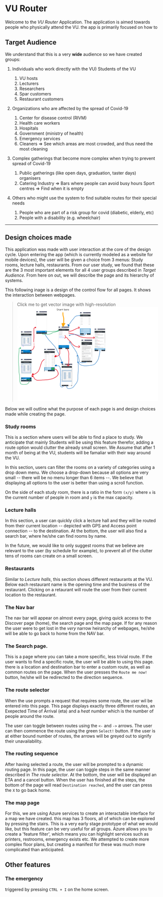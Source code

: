 # VU Router 

Welcome to the *VU Router* Application. The application is aimed towards people who physically attend the VU. the app is primarily focused on how to 

<!-- ADD a TOC -->

## Target Audience
We understand that this is a very **wide** audience so we have created groups:

1. Individuals who work directly with the VU)
Students of the VU
    1. VU hosts
    2. Lecturers
    3. Researchers
    4. Spar customers
    5. Restaurant customers

2. Organizations who are affected by the spread of Covid-19
    1. Center for disease control (RIVM)
    2. Health care workers
    3. Hospitals
    4. Government (ministry of health)
    5. Emergency services
    6. Cleaners => See which areas are most crowded, and thus need the most cleaning

3. Complex gatherings that become more complex when trying to prevent spread of Covid-19
    1. Public gatherings (like open days, graduation, taster days) organisers
    2. Catering Industry => Bars where people can avoid busy hours
Sport centres  => Find when it is empty

4. Others who might use the system to find suitable routes for their special needs
    1. People who are part of a risk group for covid (diabetic, elderly, etc)
    2. People with a disability (e.g. wheelchair)

--- 
## Design choices made

This application was made with user interaction at the core of the design cycle. Upon entering the app (which is currently modeled as a website for mobile devices), the user will be given a choice from 3 menus: Study rooms, lecture halls, restaurants. From our user study, we found that these are the 3 most important elements for all 4 user groups described in *Target Audience*. From here on out, we will describe the page and its hierarchy of systems. 

This following inage is a design of the control flow for all pages. It shows the interaction between webpages. 

<!-- enter system cycle here. -->
> Click me to get vector image with high-resolution
<a href="img/control.svg"><img src="img/control.svg" /></a>

Below we will outline what the purpose of each page is and design choices made while creating the page.

### Study rooms
This is a section where users will be able to find a place to study. We anticipate that mainly Students will be using this feature therefor, adding a route option would clutter the already small screen. We Assume that after 1 month of being at the VU, students will be famaliar with their way around the VU. 

In this section, users can filter the rooms on a variety of categories using a drop down menu. We choose a drop-down because all options are very small -- there will be no menu longer than 6 items --. We believe that displaying all options to the user is better than using a scroll function. 
<!-- I guess? Or else we should change this input method -->

On the side of each study room, there is a ratio in the form `(x/y)` where `x` is the current number of people in room and `y` is the max capacity. 

### Lecture halls
In this section, a user can quickly click a lecture hall and they will be routed from their current location -- depicted with GPS and Access point connection -- to the destination. At the bottom, the user will also find a search bar, where he/she can find rooms by name. 

In the future, we would like to only suggest rooms that we believe are relevant to the user (by schedule for example), to prevent all of the clutter tens of rooms can create on a small screen.

### Restaurants
Similar to *Lecture halls*, this section shows different restaurants at the VU. Below each restaurant name is the opening time and the business of the restaurant. Clicking on a retaurant will route the user from their current location to the restaurant. 

### The Nav bar
The nav bar will appear on almost every page, giving quick access to the Discover page (home), the search page and the map page. If for any reason the user were to get lost in the *very* narrow heirarchy of webpages, he/she will be able to go back to home from the NAV bar. 

### The Search page. 
This is a page where you can take a more specific, less trivial route. If the user wants to find a specific route, the user will be able to using this page. there is a location and destination bar to enter a custom route, as well as common routes on the page. When the user presses the `Route me now!` button, he/she will be redirected to the direction sequence.

### The route selector
When the use prompts a request that requires some route, the user wil be entered into this page. This page displays exactly three different routes, an Exepected Time of Arrival (eta) and a *heat number* which is the number of people around the route.

The user can toggle between routes using the `<-` and `->` arrows. The user can then commence the route using the green `Select!` button. If the user is at either bound number of routes, the arrows will be greyed out to signify their unavailability. 

### The routing sequence
After having selected a route, the user will be prompted to a dynamic routing page. In this page, the user can toggle steps in the same manner described in *The route selector*. At the bottom, the user will be displayed an ETA and a cancel button. When the user has finished all the steps, the bottom of the page will read `Destination reached`, and the user can press the `X` to go back home. 

### The map page
For this, we are using Azure services to create an interactable interface for a map we have created. this map has 3 floors, all of which can be explored by pressing the stairs. This is a very early stage prototype of what we would like, but this feature can be very useful for all groups. Azure allows you to create a 'feature filter', which means you can highlight services such as printers, restrooms, emergency exists etc. We attempted to create more complex floor plans, but creating a manifest for these was much more complicated than anticipated.

## Other features

### The emergency
triggered by pressing `CTRL + I` on the home screen. 
